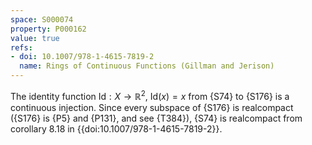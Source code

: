 ```yaml
---
space: S000074
property: P000162
value: true
refs:
- doi: 10.1007/978-1-4615-7819-2
  name: Rings of Continuous Functions (Gillman and Jerison)
---
```


The identity function $\text{Id}:X\to \mathbb{R}^2$, $\text{Id}(x) = x$ from {S74} to {S176} is a continuous injection. Since every subspace of {S176} is realcompact ({S176} is {P5} and {P131}, and see {T384}), {S74} is realcompact from corollary 8.18 in {{doi:10.1007/978-1-4615-7819-2}}.
